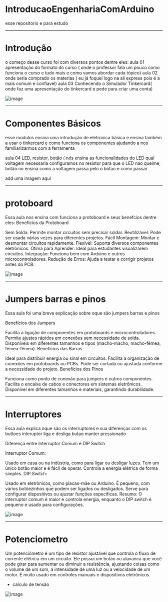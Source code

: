# IntroducaoEngenhariaComArduino
 esse repositorio e para estudo

------------------------ 
# Introdução

o começo desse curso foi com diversos pontos dentre eles:
aula 01 apresentação do formato do curso ( onde o professor fala um pouco como funciona o curso e tudo mais e como vamos abordar cada tópico)
aula 02 onde seria comprado os materias ( eu já foquei logo na ali express pois é a mais comum e confiavel)
aula 03 Conhecendo o Simulador Tinkercard( onde faz uma apresentação do tinkercard e pede para criar uma conta)

![image](https://github.com/user-attachments/assets/c0501151-9eef-4eed-b9ea-e5d226b1f17c)

------------------------------
# Componentes Básicos

esse modulos ensina uma introdução de eletronica básica e ensina também a usar o tinkercard e como funciona os componentes ajudando a nos 
familiarizarmos com a ferramenta

aula 04 LED, resistor, botão ( nós ensina as funcionalidades do LED qual voltagem necessaria configuramos no resistor para que o LED nao queime, 
botão no ensina como a voltagem passa pelo o botao e como passar  


add uma imagem aqui

--------------------


# protoboard 

Essa aula nos ensina com funciona a protoboard e seus benefcios dentre eles:
Benefícios da Protoboard

Sem Solda: Permite montar circuitos sem precisar soldar.
Reutilizável: Pode ser usada várias vezes para diferentes projetos.
Fácil Montagem: Montar e desmontar circuitos rapidamente.
Flexível: Suporta diversos componentes eletrônicos.
Ótima para Aprender: Ideal para estudantes visualizarem circuitos.
Integração: Funciona bem com Arduino e outros microcontroladores.
Redução de Erros: Ajuda a testar e corrigir projetos antes do PCB.

![image](https://github.com/user-attachments/assets/a2a16150-bf43-432b-b718-0d32554c522f)

--------------------

# Jumpers barras e pinos

Essa aula foi uma breve explicação sobre oque são jumpers barras e pinos 

Benefícios dos Jumpers

Facilita a ligação de componentes em protoboards e microcontroladores.
Permite ajustes rápidos em conexões sem necessidade de solda.
Disponíveis em diferentes tamanhos e tipos (macho-macho, macho-fêmea, fêmea-fêmea).
Benefícios das Barras

Ideal para distribuir energia ou sinal em circuitos.
Facilita a organização de conexões em protoboards ou PCBs.
Pode ser cortada ou ajustada conforme a necessidade do projeto.
Benefícios dos Pinos

Funciona como ponto de conexão para jumpers e outros componentes.
Facilita o encaixe de cabos e conectores em sistemas eletrônicos.
Disponível em diferentes tamanhos e materiais, garantindo durabilidade.


-------------------
# Interruptores 

Essa aula explica oque são os interruptores e sua diferenças com os buttoes 
interuptor liga e desliga
butao manter pressionado

Diferença entre Interruptor Comum e DIP Switch

Interruptor Comum:

Usado em casa ou na indústria, como para ligar ou desligar luzes.
Tem um único botão maior e é fácil de operar.
Controla a energia elétrica de forma simples.
DIP Switch:

Usado em eletrônicos, como placas-mãe ou Arduino.
É pequeno, com vários botõezinhos que podem ser ligados ou desligados.
Serve para configurar dispositivos ou ajustar funções específicas.
Resumo:
O interruptor comum é maior e controla energia, enquanto o DIP switch é pequeno e usado para configurações.

![image](https://github.com/user-attachments/assets/596b7ec0-4722-4098-a546-4bdd5c927cc0)


--------------------------------------

# Potenciometro

Um potenciômetro é um tipo de resistor ajustável que controla o fluxo de corrente elétrica em um circuito. 
Ele possui um botão ou alavanca que você pode girar para aumentar ou diminuir a resistência, ajustando coisas 
como o volume de um som, a intensidade de uma luz ou a velocidade de um motor. 
É muito usado em controles manuais e dispositivos eletrônicos.

- calculo de tensão
  
![image](https://github.com/user-attachments/assets/076c3393-41b9-4e0f-8b9c-e0f1505b3ef1)



























